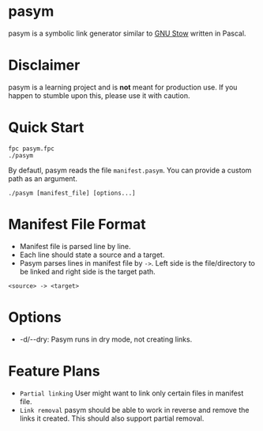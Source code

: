 # pasym

pasym is a symbolic link generator similar to [GNU Stow] written in Pascal.

# Disclaimer
pasym is a learning project and is **not** meant for production use.
If you happen to stumble upon this, please use it with caution.

# Quick Start

``` console
fpc pasym.fpc
./pasym
```

By defautl, pasym reads the file `manifest.pasym`. You can provide a custom path as an argument.

``` console
./pasym [manifest_file] [options...]
```

# Manifest File Format

- Manifest file is parsed line by line.
- Each line should state a source and a target.
- Pasym parses lines in manifest file by `->`. Left side is the file/directory to be linked and right side is the target path.

```
<source> -> <target>
```

# Options
- -d/--dry: Pasym runs in dry mode, not creating links.

# Feature Plans
- `Partial linking` User might want to link only certain files in manifest file.
- `Link removal` pasym should be able to work in reverse and remove the links it created. This should also support partial removal.

[GNU Stow]: https://www.gnu.org/software/stow/
